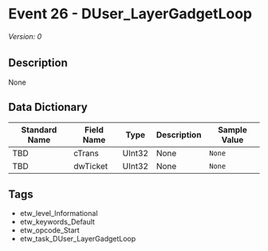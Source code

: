 # Event 26 - DUser_LayerGadgetLoop
###### Version: 0

## Description
None

## Data Dictionary
|Standard Name|Field Name|Type|Description|Sample Value|
|---|---|---|---|---|
|TBD|cTrans|UInt32|None|`None`|
|TBD|dwTicket|UInt32|None|`None`|

## Tags
* etw_level_Informational
* etw_keywords_Default
* etw_opcode_Start
* etw_task_DUser_LayerGadgetLoop